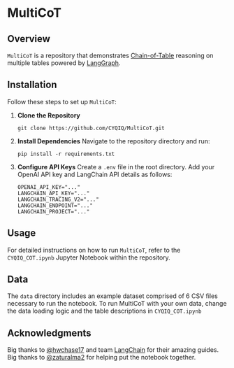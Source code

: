 # MultiCoT

## Overview
`MultiCoT` is a repository that demonstrates [Chain-of-Table](https://arxiv.org/abs/2401.04398) reasoning on multiple tables powered by [LangGraph](https://github.com/langchain-ai/langgraph).

## Installation

Follow these steps to set up `MultiCoT`:

1. **Clone the Repository**
    ```
    git clone https://github.com/CYQIQ/MultiCoT.git
    ```
2. **Install Dependencies**
    Navigate to the repository directory and run:
    ```
    pip install -r requirements.txt
    ```
3. **Configure API Keys**
    Create a `.env` file in the root directory. Add your OpenAI API key and LangChain API details as follows:
    ```
    OPENAI_API_KEY="..."
    LANGCHAIN_API_KEY="..."
    LANGCHAIN_TRACING_V2="..."
    LANGCHAIN_ENDPOINT="..."
    LANGCHAIN_PROJECT="..."
    ```

## Usage
For detailed instructions on how to run `MultiCoT`, refer to the `CYQIQ_COT.ipynb` Jupyter Notebook within the repository.

## Data
The `data` directory includes an example dataset comprised of 6 CSV files necessary to run the notebook. To run MultiCoT with your own data, change the data loading logic and the table descriptions in `CYQIQ_COT.ipynb`

## Acknowledgments
Big thanks to [@hwchase17](https://github.com/hwchase17) and team [LangChain](https://github.com/langchain-ai) for their amazing guides.
Big thanks to [@zaturalma2](https://github.com/zaturalma2) for helping put the notebook together.
